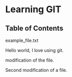 # Learning GIT

## Table of Contents

example_file.txt

Hello world, I love using git. 

modification of the file.

Second modification of a file.
